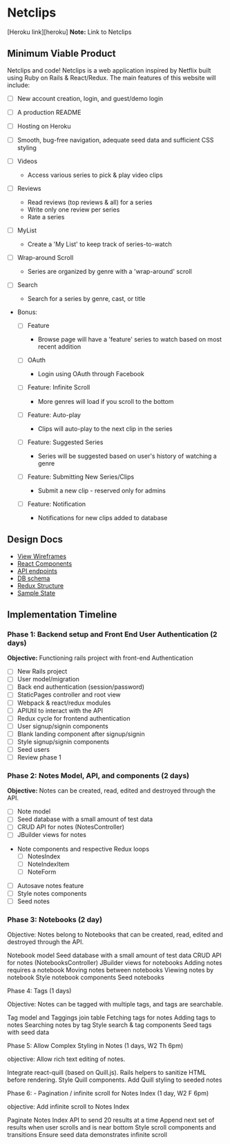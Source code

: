 # Netclips

[Heroku link][heroku] **Note:** Link to Netclips

## Minimum Viable Product

Netclips and code! Netclips is a web application inspired by Netflix built using Ruby on Rails & React/Redux. The main features of this website will include:

- [ ] New account creation, login, and guest/demo login
- [ ] A production README
- [ ] Hosting on Heroku
- [ ] Smooth, bug-free navigation, adequate seed data and sufficient CSS styling

- [ ] Videos
  - Access various series to pick & play video clips

- [ ] Reviews
  - Read reviews (top reviews & all) for a series
  - Write only one review per series
  - Rate a series

- [ ] MyList
  - Create a 'My List' to keep track of series-to-watch

- [ ] Wrap-around Scroll
  - Series are organized by genre with a 'wrap-around' scroll

- [ ] Search
  - Search for a series by genre, cast, or title

- Bonus:
  - [ ] Feature
    - Browse page will have a 'feature' series to watch based on most recent addition

  - [ ] OAuth
    - Login using OAuth through Facebook

  - [ ] Feature: Infinite Scroll
    - More genres will load if you scroll to the bottom

  - [ ] Feature: Auto-play
    - Clips will auto-play to the next clip in the series

  - [ ] Feature: Suggested Series
    - Series will be suggested based on user's history of watching a genre

  - [ ] Feature: Submitting New Series/Clips
    - Submit a new clip - reserved only for admins

  - [ ] Feature: Notification
    - Notifications for new clips added to database

## Design Docs
* [View Wireframes][wireframes]
* [React Components][components]
* [API endpoints][api-endpoints]
* [DB schema][schema]
* [Redux Structure][redux-structure]
* [Sample State][sample-state]

[wireframes]: docs/wireframes
[components]: docs/component-heirarchy.md
[redux-structure]: docs/redux-structure.md
[sample-state]: docs/sample-state.md
[api-endpoints]: docs/api-endpoints.md
[schema]: docs/schema.md

## Implementation Timeline

### Phase 1: Backend setup and Front End User Authentication (2 days)

**Objective:** Functioning rails project with front-end Authentication

- [ ] New Rails project
- [ ] User model/migration
- [ ] Back end authentication (session/password)
- [ ] StaticPages controller and root view
- [ ] Webpack & react/redux modules
- [ ] APIUtil to interact with the API
- [ ] Redux cycle for frontend authentication
- [ ] User signup/signin components
- [ ] Blank landing component after signup/signin
- [ ] Style signup/signin components
- [ ] Seed users
- [ ] Review phase 1

### Phase 2: Notes Model, API, and components (2 days)

**Objective:** Notes can be created, read, edited and destroyed through the API.

- [ ] Note model
- [ ] Seed database with a small amount of test data
- [ ] CRUD API for notes (NotesController)
- [ ] JBuilder views for notes
- Note components and respective Redux loops
  - [ ] NotesIndex
  - [ ] NoteIndexItem
  - [ ] NoteForm
- [ ] Autosave notes feature
- [ ] Style notes components
- [ ] Seed notes

### Phase 3: Notebooks (2 day)

  Objective: Notes belong to Notebooks that can be created, read, edited and destroyed through the API.

   Notebook model
   Seed database with a small amount of test data
   CRUD API for notes (NotebooksController)
   JBuilder views for notebooks
   Adding notes requires a notebook
   Moving notes between notebooks
   Viewing notes by notebook
   Style notebook components
   Seed notebooks

  Phase 4: Tags (1 days)

  Objective: Notes can be tagged with multiple tags, and tags are searchable.

   Tag model and Taggings join table
   Fetching tags for notes
   Adding tags to notes
   Searching notes by tag
   Style search & tag components
   Seed tags with seed data

  Phase 5: Allow Complex Styling in Notes (1 days, W2 Th 6pm)

  objective: Allow rich text editing of notes.

   Integrate react-quill (based on Quill.js).
   Rails helpers to sanitize HTML before rendering.
   Style Quill components.
   Add Quill styling to seeded notes

  Phase 6: - Pagination / infinite scroll for Notes Index (1 day, W2 F 6pm)

  objective: Add infinite scroll to Notes Index

   Paginate Notes Index API to send 20 results at a time
   Append next set of results when user scrolls and is near bottom
   Style scroll components and transitions
   Ensure seed data demonstrates infinite scroll
